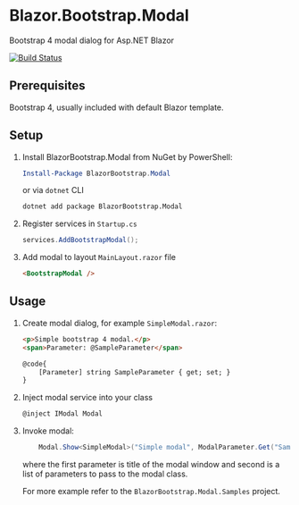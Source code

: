 # Blazor.Bootstrap.Modal
Bootstrap 4 modal dialog for Asp.NET Blazor

[![Build Status](https://berserkerdotnet.visualstudio.com/Blazor.Bootstrap.Modal/_apis/build/status/BerserkerDotNet.Blazor.Bootstrap.Modal?branchName=master)](https://berserkerdotnet.visualstudio.com/Blazor.Bootstrap.Modal/_build/latest?definitionId=6&branchName=master)

## Prerequisites

Bootstrap 4, usually included with default Blazor template.

## Setup

1. Install BlazorBootstrap.Modal from NuGet by PowerShell:
    ```powershell
    Install-Package BlazorBootstrap.Modal
    ```
    or via `dotnet` CLI
    ```cmd
    dotnet add package BlazorBootstrap.Modal
    ```
1. Register services in `Startup.cs`
    ```csharp
    services.AddBootstrapModal();
    ```
1. Add modal to layout `MainLayout.razor` file
    ```html
    <BootstrapModal />
    ```
## Usage

1. Create modal dialog, for example `SimpleModal.razor`:
    ```html
    <p>Simple bootstrap 4 modal.</p>
    <span>Parameter: @SampleParameter</span>

    @code{
        [Parameter] string SampleParameter { get; set; }
    }
    ```
1. Inject modal service into your class
    ```csharp
    @inject IModal Modal
    ```
1. Invoke modal:
    ```csharp
        Modal.Show<SimpleModal>("Simple modal", ModalParameter.Get("SampleParameter", "This is a parameter"))
    ```
    where the first parameter is title of the modal window and second is a list of parameters to pass to the modal class.

    For more example refer to the `BlazorBootstrap.Modal.Samples` project.